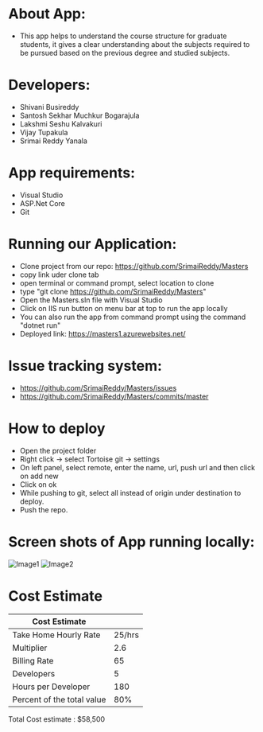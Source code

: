 # About App:

- This app helps to understand the course structure for graduate students, it gives a clear understanding about the subjects required to be pursued based on the previous degree and studied subjects.

# Developers:
- Shivani Busireddy
- Santosh Sekhar Muchkur Bogarajula
- Lakshmi Seshu Kalvakuri
- Vijay Tupakula
- Srimai Reddy Yanala

# App requirements:

- Visual Studio
- ASP.Net Core
- Git

# Running our Application:

- Clone project from our repo: https://github.com/SrimaiReddy/Masters
- copy link uder clone tab
- open terminal or command prompt, select location to clone
- type "git clone https://github.com/SrimaiReddy/Masters"
- Open the Masters.sln file with Visual Studio
- Click on IIS run button on menu bar at top to run the app locally
- You can also run the app from command prompt using the command "dotnet run"
- Deployed link: https://masters1.azurewebsites.net/

# Issue tracking system:

- https://github.com/SrimaiReddy/Masters/issues
- https://github.com/SrimaiReddy/Masters/commits/master

# How to deploy
- Open the project folder
- Right click -> select Tortoise git -> settings
- On left panel, select remote, enter the name, url, push url and then click on add new
- Click on ok
- While pushing to git, select all instead of origin under destination to deploy.
- Push the repo.


# Screen shots of App running locally:

![Image1](https://github.com/SrimaiReddy/Masters/blob/master/Docs/image1.png)
![Image2](https://github.com/SrimaiReddy/Masters/blob/master/Docs/image2.png)

# Cost Estimate

| Cost Estimate       |        |
|-----------------------|--------|
| Take Home Hourly Rate |25/hrs |
| Multiplier            | 2.6    |
| Billing Rate          | 65  |
| Developers            | 5      |
| Hours per Developer   | 180    |
| Percent of the total value |80%    |

Total Cost estimate : $58,500
